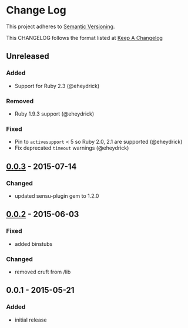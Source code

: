 # Change Log
This project adheres to [Semantic Versioning](http://semver.org/).

This CHANGELOG follows the format listed at [Keep A Changelog](http://keepachangelog.com/)

## Unreleased
### Added
- Support for Ruby 2.3 (@eheydrick)

### Removed
- Ruby 1.9.3 support (@eheydrick)

### Fixed
- Pin to `activesupport` < 5 so Ruby 2.0, 2.1 are supported (@eheydrick)
- Fix deprecated `timeout` warnings (@eheydrick)

## [0.0.3] - 2015-07-14
### Changed
- updated sensu-plugin gem to 1.2.0

## [0.0.2] - 2015-06-03
### Fixed
- added binstubs

### Changed
- removed cruft from /lib

## 0.0.1 - 2015-05-21
### Added
- initial release

[Unreleased]: https://github.com/sensu-plugins/sensu-plugins-zendesk/compare/0.0.3...HEAD
[0.0.3]: https://github.com/sensu-plugins/sensu-plugins-zendesk/compare/0.0.2...0.0.3
[0.0.2]: https://github.com/sensu-plugins/sensu-plugins-zendesk/compare/0.0.1...0.0.2
